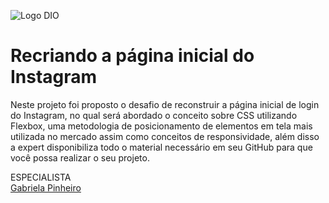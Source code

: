 ![Logo DIO](https://www.google.com/url?sa=i&url=https%3A%2F%2Fdigitalinnovation.one%2F&psig=AOvVaw12A2k3wfXwu3fEcCTlI3-z&ust=1617537833032000&source=images&cd=vfe&ved=0CAIQjRxqFwoTCPjPnpWE4u8CFQAAAAAdAAAAABAD)
# Recriando a página inicial do Instagram

Neste projeto foi proposto o desafio de reconstruir a página inicial de login do Instagram, no qual será abordado o conceito sobre CSS utilizando Flexbox, uma metodologia de posicionamento de elementos em tela mais utilizada no mercado assim como conceitos de responsividade, além disso a expert disponibiliza todo o material necessário em seu GitHub para que você possa realizar o seu projeto.

ESPECIALISTA  
[Gabriela Pinheiro](https://github.com/SpruceGabriela)
